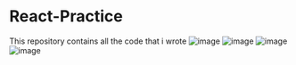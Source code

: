 # React-Practice
This repository contains all the code that i wrote
![image](https://user-images.githubusercontent.com/96679838/222057910-306c6675-0fb3-4280-b004-419cf4b8fec0.png)
![image](https://user-images.githubusercontent.com/96679838/222057948-e4729665-8f67-4988-8ecf-3798762c17d9.png)
![image](https://user-images.githubusercontent.com/96679838/222057976-f8eefe64-1779-47eb-ba73-15b247b9a79a.png)
![image](https://user-images.githubusercontent.com/96679838/222058041-04fca7c0-415f-47a3-acc6-4fb67d5a1c76.png)

